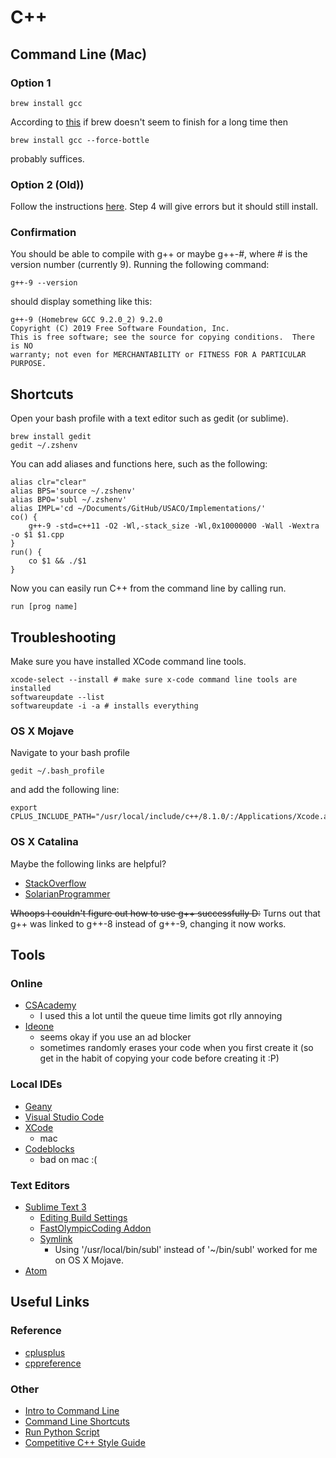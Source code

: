 # C++

## Command Line (Mac)

### Option 1

```
brew install gcc
```
According to [this](https://stackoverflow.com/questions/30998890/installing-opencv-with-brew-never-finishes) if brew doesn't seem to finish for a long time then 
```
brew install gcc --force-bottle
```
probably suffices.

### Option 2 (Old))

Follow the instructions [here](https://wiki.helsinki.fi/display/HUGG/GNU+compiler+install+on+Mac+OS+X?fbclid=IwAR3bnM6A_kTgXD2p5nOfVbxRRQ4nHMj89jllNy1-zdtfXfcq1czbSoXiWgE). Step 4 will give errors but it should still install.

### Confirmation

You should be able to compile with g++ or maybe g++-#, where # is the version number (currently 9). Running the following command:
```
g++-9 --version
```
should display something like this:
```
g++-9 (Homebrew GCC 9.2.0_2) 9.2.0
Copyright (C) 2019 Free Software Foundation, Inc.
This is free software; see the source for copying conditions.  There is NO
warranty; not even for MERCHANTABILITY or FITNESS FOR A PARTICULAR PURPOSE.
```

## Shortcuts

Open your bash profile with a text editor such as gedit (or sublime).
```
brew install gedit
gedit ~/.zshenv
```
You can add aliases and functions here, such as the following:
```
alias clr="clear"
alias BPS='source ~/.zshenv'
alias BPO='subl ~/.zshenv'
alias IMPL='cd ~/Documents/GitHub/USACO/Implementations/'
co() {
	g++-9 -std=c++11 -O2 -Wl,-stack_size -Wl,0x10000000 -Wall -Wextra -o $1 $1.cpp
}
run() {
	co $1 && ./$1
}
```
Now you can easily run C++ from the command line by calling run.
```
run [prog name]
```

## Troubleshooting

Make sure you have installed XCode command line tools.
```
xcode-select --install # make sure x-code command line tools are installed
softwareupdate --list
softwareupdate -i -a # installs everything
```

### OS X Mojave

Navigate to your bash profile
```
gedit ~/.bash_profile
```
and add the following line:
```
export CPLUS_INCLUDE_PATH="/usr/local/include/c++/8.1.0/:/Applications/Xcode.app/Contents/Developer/Platforms/MacOSX.platform/Developer/SDKs/MacOSX10.14.sdk/usr/include:$CPLUS_INCLUDE_PATH"
```

### OS X Catalina

Maybe the following links are helpful?

 * [StackOverflow](https://stackoverflow.com/questions/58278260/cant-compile-a-c-program-on-a-mac-after-upgrading-to-catalina-10-15)
 * [SolarianProgrammer](https://solarianprogrammer.com/2019/10/12/compiling-gcc-macos/)

~~Whoops I couldn't figure out how to use g++ successfully D:~~ Turns out that g++ was linked to g++-8 instead of g++-9, changing it now works.

## Tools

### Online

 * [CSAcademy](https://csacademy.com/workspace/)
	 * I used this a lot until the queue time limits got rlly annoying
 * [Ideone](http://ideone.com/)
	 * seems okay if you use an ad blocker
	 * sometimes randomly erases your code when you first create it (so get in the habit of copying your code before creating it :P)

### Local IDEs

 * [Geany](https://www.geany.org/)
 * [Visual Studio Code](https://code.visualstudio.com/)
 * [XCode](https://developer.apple.com/xcode/)
	 * mac
 * [Codeblocks](http://www.codeblocks.org/)
	 * bad on mac :(

### Text Editors

 * [Sublime Text 3](https://www.sublimetext.com/)
	 * [Editing Build Settings](https://stackoverflow.com/questions/23789410/how-to-edit-sublime-text-build-settings)
	 * [FastOlympicCoding Addon](https://github.com/Jatana/FastOlympicCoding)
	 * [Symlink](https://www.sublimetext.com/docs/3/osx_command_line.html) 
		 * Using '/usr/local/bin/subl' instead of '~/bin/subl' worked for me on OS X Mojave.
 * [Atom](https://atom.io/)

## Useful Links

### Reference

 * [cplusplus](http://www.cplusplus.com/reference/)
 * [cppreference](http://en.cppreference.com/w/)

### Other

 * [Intro to Command Line](http://blog.teamtreehouse.com/introduction-to-the-mac-os-x-command-line)
 * [Command Line Shortcuts](https://jonsuh.com/blog/bash-command-line-shortcuts/)
 * [Run Python Script](https://stackoverflow.com/questions/7855996/cant-run-python-py-files-from-terminal-on-mac)
 * [Competitive C++ Style Guide](https://codeforces.com/blog/entry/64218)
